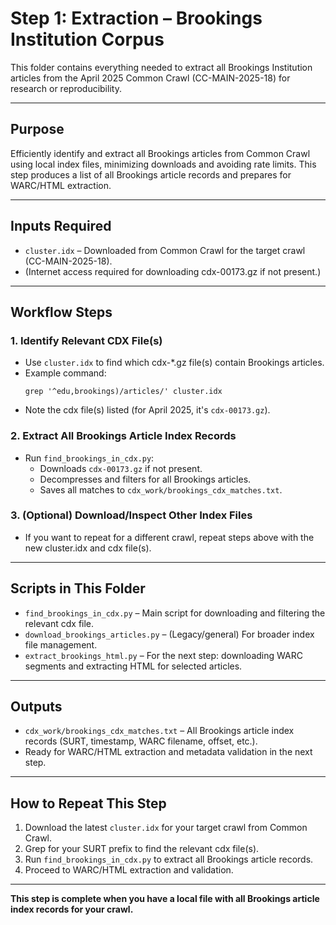 # Step 1: Extraction – Brookings Institution Corpus

This folder contains everything needed to extract all Brookings Institution articles from the April 2025 Common Crawl (CC-MAIN-2025-18) for research or reproducibility.

---

## **Purpose**

Efficiently identify and extract all Brookings articles from Common Crawl using local index files, minimizing downloads and avoiding rate limits. This step produces a list of all Brookings article records and prepares for WARC/HTML extraction.

---

## **Inputs Required**

- `cluster.idx` – Downloaded from Common Crawl for the target crawl (CC-MAIN-2025-18).
- (Internet access required for downloading cdx-00173.gz if not present.)

---

## **Workflow Steps**

### 1. **Identify Relevant CDX File(s)**
- Use `cluster.idx` to find which cdx-*.gz file(s) contain Brookings articles.
- Example command:
  ```
  grep '^edu,brookings)/articles/' cluster.idx
  ```
- Note the cdx file(s) listed (for April 2025, it's `cdx-00173.gz`).

### 2. **Extract All Brookings Article Index Records**
- Run `find_brookings_in_cdx.py`:
  - Downloads `cdx-00173.gz` if not present.
  - Decompresses and filters for all Brookings articles.
  - Saves all matches to `cdx_work/brookings_cdx_matches.txt`.

### 3. **(Optional) Download/Inspect Other Index Files**
- If you want to repeat for a different crawl, repeat steps above with the new cluster.idx and cdx file(s).

---

## **Scripts in This Folder**

- `find_brookings_in_cdx.py` – Main script for downloading and filtering the relevant cdx file.
- `download_brookings_articles.py` – (Legacy/general) For broader index file management.
- `extract_brookings_html.py` – For the next step: downloading WARC segments and extracting HTML for selected articles.

---

## **Outputs**

- `cdx_work/brookings_cdx_matches.txt` – All Brookings article index records (SURT, timestamp, WARC filename, offset, etc.).
- Ready for WARC/HTML extraction and metadata validation in the next step.

---

## **How to Repeat This Step**

1. Download the latest `cluster.idx` for your target crawl from Common Crawl.
2. Grep for your SURT prefix to find the relevant cdx file(s).
3. Run `find_brookings_in_cdx.py` to extract all Brookings article records.
4. Proceed to WARC/HTML extraction and validation.

---

**This step is complete when you have a local file with all Brookings article index records for your crawl.**

